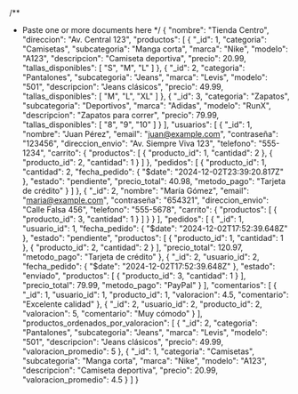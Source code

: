 /** 
* Paste one or more documents here
*/
{
  "nombre": "Tienda Centro",
  "direccion": "Av. Central 123",
  "productos": [
    {
      "_id": 1,
      "categoria": "Camisetas",
      "subcategoria": "Manga corta",
      "marca": "Nike",
      "modelo": "A123",
      "descripcion": "Camiseta deportiva",
      "precio": 20.99,
      "tallas_disponibles": [
        "S",
        "M",
        "L"
      ]
    },
    {
      "_id": 2,
      "categoria": "Pantalones",
      "subcategoria": "Jeans",
      "marca": "Levis",
      "modelo": "501",
      "descripcion": "Jeans clásicos",
      "precio": 49.99,
      "tallas_disponibles": [
        "M",
        "L",
        "XL"
      ]
    },
    {
      "_id": 3,
      "categoria": "Zapatos",
      "subcategoria": "Deportivos",
      "marca": "Adidas",
      "modelo": "RunX",
      "descripcion": "Zapatos para correr",
      "precio": 79.99,
      "tallas_disponibles": [
        "8",
        "9",
        "10"
      ]
    }
  ],
  "usuarios": [
    {
      "_id": 1,
      "nombre": "Juan Pérez",
      "email": "juan@example.com",
      "contraseña": "123456",
      "direccion_envio": "Av. Siempre Viva 123",
      "telefono": "555-1234",
      "carrito": {
        "productos": [
          {
            "producto_id": 1,
            "cantidad": 2
          },
          {
            "producto_id": 2,
            "cantidad": 1
          }
        ]
      },
      "pedidos": [
        {
          "producto_id": 1,
          "cantidad": 2,
          "fecha_pedido": {
            "$date": "2024-12-02T23:39:20.817Z"
          },
          "estado": "pendiente",
          "precio_total": 40.98,
          "metodo_pago": "Tarjeta de crédito"
        }
      ]
    },
    {
      "_id": 2,
      "nombre": "María Gómez",
      "email": "maria@example.com",
      "contraseña": "654321",
      "direccion_envio": "Calle Falsa 456",
      "telefono": "555-5678",
      "carrito": {
        "productos": [
          {
            "producto_id": 3,
            "cantidad": 1
          }
        ]
      }
    }
  ],
  "pedidos": [
    {
      "_id": 1,
      "usuario_id": 1,
      "fecha_pedido": {
        "$date": "2024-12-02T17:52:39.648Z"
      },
      "estado": "pendiente",
      "productos": [
        {
          "producto_id": 1,
          "cantidad": 1
        },
        {
          "producto_id": 2,
          "cantidad": 2
        }
      ],
      "precio_total": 120.97,
      "metodo_pago": "Tarjeta de crédito"
    },
    {
      "_id": 2,
      "usuario_id": 2,
      "fecha_pedido": {
        "$date": "2024-12-02T17:52:39.648Z"
      },
      "estado": "enviado",
      "productos": [
        {
          "producto_id": 3,
          "cantidad": 1
        }
      ],
      "precio_total": 79.99,
      "metodo_pago": "PayPal"
    }
  ],
  "comentarios": [
    {
      "_id": 1,
      "usuario_id": 1,
      "producto_id": 1,
      "valoracion": 4.5,
      "comentario": "Excelente calidad"
    },
    {
      "_id": 2,
      "usuario_id": 2,
      "producto_id": 2,
      "valoracion": 5,
      "comentario": "Muy cómodo"
    }
  ],
  "productos_ordenados_por_valoracion": [
    {
      "_id": 2,
      "categoria": "Pantalones",
      "subcategoria": "Jeans",
      "marca": "Levis",
      "modelo": "501",
      "descripcion": "Jeans clásicos",
      "precio": 49.99,
      "valoracion_promedio": 5
    },
    {
      "_id": 1,
      "categoria": "Camisetas",
      "subcategoria": "Manga corta",
      "marca": "Nike",
      "modelo": "A123",
      "descripcion": "Camiseta deportiva",
      "precio": 20.99,
      "valoracion_promedio": 4.5
    }
  ]
}
